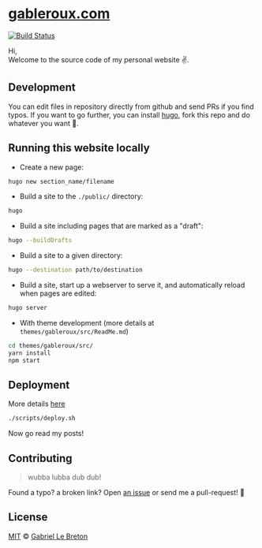 # [gableroux.com](https://gableroux.com)

[![Build Status](https://travis-ci.org/GabLeRoux/gableroux.github.io.svg?branch=develop)](https://travis-ci.org/GabLeRoux/gableroux.github.io)

Hi,  
Welcome to the source code of my personal website :v:.

## Development

You can edit files in repository directly from github and send PRs if you find typos. If you want to go further, you can install [hugo](https://gohugo.io/), fork this repo and do whatever you want :tada:.

## Running this website locally

- Create a new page:

```bash
hugo new section_name/filename
```

- Build a site to the `./public/` directory:

```bash
hugo
```

- Build a site including pages that are marked as a "draft":

```bash
hugo --buildDrafts
```

- Build a site to a given directory:

```bash
hugo --destination path/to/destination
```

- Build a site, start up a webserver to serve it, and automatically reload when pages are edited:
```bash
hugo server
```

- With theme development (more details at `themes/gableroux/src/ReadMe.md`)

```bash
cd themes/gableroux/src/
yarn install
npm start
```

## Deployment

More details [here](https://medium.com/swlh/hosting-a-hugo-blog-on-github-pages-with-travis-ci-e74a1d686f10)

```bash
./scripts/deploy.sh
```

Now go read my posts!

## Contributing

> wubba lubba dub dub!

Found a typo? a broken link? Open [an issue](https://github.com/gableroux/gableroux.github.io/issues) or send me a pull-request! :rocket:

## License

[MIT](LICENSE.md) © [Gabriel Le Breton](https://gableroux.com)
